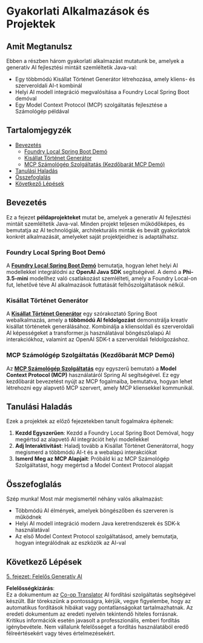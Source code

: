 <!--
CO_OP_TRANSLATOR_METADATA:
{
  "original_hash": "14c0a61ecc1cd2012a9c129236dfdf71",
  "translation_date": "2025-07-29T09:59:14+00:00",
  "source_file": "04-PracticalSamples/README.md",
  "language_code": "hu"
}
-->
# Gyakorlati Alkalmazások és Projektek

## Amit Megtanulsz
Ebben a részben három gyakorlati alkalmazást mutatunk be, amelyek a generatív AI fejlesztési mintáit szemléltetik Java-val:
- Egy többmódú Kisállat Történet Generátor létrehozása, amely kliens- és szerveroldali AI-t kombinál
- Helyi AI modell integráció megvalósítása a Foundry Local Spring Boot demóval
- Egy Model Context Protocol (MCP) szolgáltatás fejlesztése a Számológép példával

## Tartalomjegyzék

- [Bevezetés](../../../04-PracticalSamples)
  - [Foundry Local Spring Boot Demó](../../../04-PracticalSamples)
  - [Kisállat Történet Generátor](../../../04-PracticalSamples)
  - [MCP Számológép Szolgáltatás (Kezdőbarát MCP Demó)](../../../04-PracticalSamples)
- [Tanulási Haladás](../../../04-PracticalSamples)
- [Összefoglalás](../../../04-PracticalSamples)
- [Következő Lépések](../../../04-PracticalSamples)

## Bevezetés

Ez a fejezet **példaprojekteket** mutat be, amelyek a generatív AI fejlesztési mintáit szemléltetik Java-val. Minden projekt teljesen működőképes, és bemutatja az AI technológiák, architekturális minták és bevált gyakorlatok konkrét alkalmazását, amelyeket saját projektjeidhez is adaptálhatsz.

### Foundry Local Spring Boot Demó

A **[Foundry Local Spring Boot Demó](foundrylocal/README.md)** bemutatja, hogyan lehet helyi AI modellekkel integrálódni az **OpenAI Java SDK** segítségével. A demó a **Phi-3.5-mini** modellhez való csatlakozást szemlélteti, amely a Foundry Local-on fut, lehetővé téve AI alkalmazások futtatását felhőszolgáltatások nélkül.

### Kisállat Történet Generátor

A **[Kisállat Történet Generátor](petstory/README.md)** egy szórakoztató Spring Boot webalkalmazás, amely a **többmódú AI feldolgozást** demonstrálja kreatív kisállat történetek generálásához. Kombinálja a kliensoldali és szerveroldali AI képességeket a transformer.js használatával böngészőalapú AI interakciókhoz, valamint az OpenAI SDK-t a szerveroldali feldolgozáshoz.

### MCP Számológép Szolgáltatás (Kezdőbarát MCP Demó)

Az **[MCP Számológép Szolgáltatás](calculator/README.md)** egy egyszerű bemutató a **Model Context Protocol (MCP)** használatáról Spring AI segítségével. Ez egy kezdőbarát bevezetést nyújt az MCP fogalmaiba, bemutatva, hogyan lehet létrehozni egy alapvető MCP szervert, amely MCP kliensekkel kommunikál.

## Tanulási Haladás

Ezek a projektek az előző fejezetekben tanult fogalmakra építenek:

1. **Kezdd Egyszerűen**: Kezdd a Foundry Local Spring Boot Demóval, hogy megértsd az alapvető AI integrációt helyi modellekkel
2. **Adj Interaktivitást**: Haladj tovább a Kisállat Történet Generátorral, hogy megismerd a többmódú AI-t és a webalapú interakciókat
3. **Ismerd Meg az MCP Alapjait**: Próbáld ki az MCP Számológép Szolgáltatást, hogy megértsd a Model Context Protocol alapjait

## Összefoglalás

Szép munka! Most már megismertél néhány valós alkalmazást:

- Többmódú AI élmények, amelyek böngészőben és szerveren is működnek
- Helyi AI modell integráció modern Java keretrendszerek és SDK-k használatával
- Az első Model Context Protocol szolgáltatásod, amely bemutatja, hogyan integrálódnak az eszközök az AI-val

## Következő Lépések

[5. fejezet: Felelős Generatív AI](../05-ResponsibleGenAI/README.md)

**Felelősségkizárás**:  
Ez a dokumentum az [Co-op Translator](https://github.com/Azure/co-op-translator) AI fordítási szolgáltatás segítségével készült. Bár törekszünk a pontosságra, kérjük, vegye figyelembe, hogy az automatikus fordítások hibákat vagy pontatlanságokat tartalmazhatnak. Az eredeti dokumentum az eredeti nyelvén tekintendő hiteles forrásnak. Kritikus információk esetén javasolt a professzionális, emberi fordítás igénybevétele. Nem vállalunk felelősséget a fordítás használatából eredő félreértésekért vagy téves értelmezésekért.